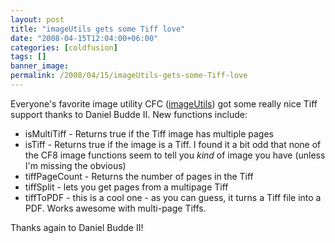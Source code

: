 ```yaml
---
layout: post
title: "imageUtils gets some Tiff love"
date: "2008-04-15T12:04:00+06:00"
categories: [coldfusion]
tags: []
banner_image: 
permalink: /2008/04/15/imageUtils-gets-some-Tiff-love
---
```


Everyone's favorite image utility CFC (<a href="http://imageutils.riaforge.org">imageUtils</a>) got some really nice Tiff support thanks to Daniel Budde II. New functions include:

<ul>
<li>isMultiTiff - Returns true if the Tiff image has multiple pages
<li>isTiff - Returns true if the image is a Tiff. I found it a bit odd that none of the CF8 image functions seem to tell you <i>kind</i> of image you have (unless I'm missing the obvious)
<li>tiffPageCount - Returns the number of pages in the Tiff
<li>tiffSplit - lets you get pages from a multipage Tiff
<li>tiffToPDF - this is a cool one - as you can guess, it turns a Tiff file into a PDF. Works awesome with multi-page Tiffs.
</ul>

Thanks again to Daniel Budde II!